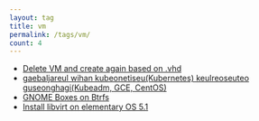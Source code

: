 ```yaml
---
layout: tag
title: vm
permalink: /tags/vm/
count: 4
---
```


- [Delete VM and create again based on .vhd](https://blog.justcloud.pl/delete-vm-and-create-again-based-on-vhd)
- [gaebaljareul wihan kubeonetiseu(Kubernetes) keulreoseuteo guseonghagi(Kubeadm, GCE, CentOS)](https://futurecreator.github.io/2019/02/25/kubernetes-cluster-on-google-compute-engine-for-developers/)
- [GNOME Boxes on Btrfs](https://www.jwillikers.com/gnome-boxes-on-btrfs)
- [Install libvirt on elementary OS 5.1](https://www.jwillikers.com/install-libvirt-on-elementary-os-5-1)
